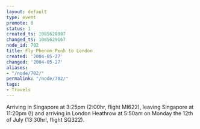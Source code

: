 ```yaml
---
layout: default
type: event
promote: 0
status: 1
created_ts: 1085628987
changed_ts: 1085629167
node_id: 702
title: Fly Phenom Penh to London
created: '2004-05-27'
changed: '2004-05-27'
aliases:
- "/node/702/"
permalink: "/node/702/"
tags:
- Travels
---
```

Arriving in Singapore at 3:25pm (2:00hr, flight MI622), leaving Singapore at 11:20pm (!) and arriving in London Heathrow at 5:50am on Monday the 12th of July (13:30hr!, flight SQ322).
